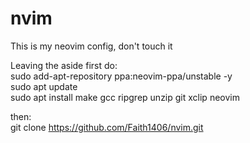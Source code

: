 # nvim
This is my neovim config, don't touch it  


Leaving the aside first do:  
sudo add-apt-repository ppa:neovim-ppa/unstable -y  
sudo apt update  
sudo apt install make gcc ripgrep unzip git xclip neovim  

then:  
git clone https://github.com/Faith1406/nvim.git

